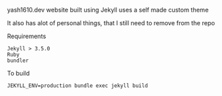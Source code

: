 yash1610.dev website built using Jekyll uses a self made custom theme

It also has alot of personal things, that I still need to remove from the repo

Requirements

	Jekyll > 3.5.0
	Ruby
	bundler

To build

	JEKYLL_ENV=production bundle exec jekyll build
